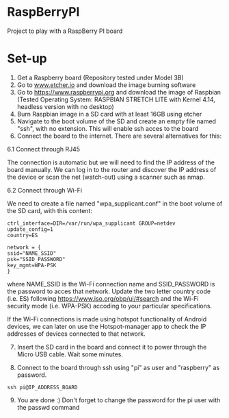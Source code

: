 # RaspBerryPI
Project to play with a RaspBerry PI board

# Set-up
1. Get a Raspberry board (Repository tested under Model 3B)
2. Go to www.etcher.io and download the image burning software
3. Go to https://www.raspberrypi.org and download the image of Raspbian 
(Tested Operating System: RASPBIAN STRETCH LITE with Kernel 4.14, headless version with no desktop)
4. Burn Raspbian image in a SD card with at least 16GB using etcher
5. Navigate to the boot volume of the SD and create an empty file named "ssh", with no extension.
This will enable ssh acces to the board
6. Connect the board to the internet. There are several alternatives for this:

6.1 Connect through RJ45

The connection is automatic but we will need to find the IP address of the board manually. We can log in to the router and discover the IP address of the device or scan the net (watch-out) using a scanner such as nmap.

6.2 Connect through Wi-Fi

We need to create a file named "wpa_supplicant.conf" in the boot volume of the SD card, with this content:
```
ctrl_interface=DIR=/var/run/wpa_supplicant GROUP=netdev update_config=1
country=ES

network = { 
ssid="NAME_SSID" 
psk="SSID_PASSWORD" 
key_mgmt=WPA-PSK 
}
```
where NAME_SSID is the Wi-Fi connection name and SSID_PASSWORD is the password to acces that network.
Update the two letter country code (i.e. ES) following https://www.iso.org/obp/ui/#search and the Wi-Fi security mode (i.e. WPA-PSK) accoding to your particular specifications.

If the Wi-Fi connections is made using hotspot functionality of Android devices, we can later on use the Hotspot-manager app to check the IP addresses of devices connected to that network.

7. Insert the SD card in the board and connect it to power through the Micro USB cable. Wait some minutes.

8. Connect to the board through ssh using "pi" as user and "raspberry" as password.
```
ssh pi@IP_ADDRESS_BOARD
```

9. You are done :) Don't forget to change the password for the pi user with the passwd command
